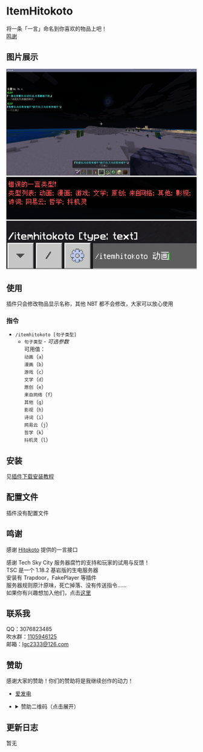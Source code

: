 <!-- markdownlint-disable MD033 -->

# ItemHitokoto

将一条「一言」命名到你喜欢的物品上吧！  
[鸣谢](#鸣谢)

## 图片展示

![1](readme/1.png)  
![2](readme/2.png)  
![3](readme/3.png)

## 使用

插件只会修改物品显示名称，其他 NBT 都不会修改，大家可以放心使用

### 指令

- `/itemhitokoto [句子类型]`
  - `句子类型` - _可选参数_  
    可用值：  
    `动画`（`a`）  
    `漫画`（`b`）  
    `游戏`（`c`）  
    `文学`（`d`）  
    `原创`（`e`）  
    `来自网络`（`f`）  
    `其他`（`g`）  
    `影视`（`h`）  
    `诗词`（`i`）  
    `网易云`（`j`）  
    `哲学`（`k`）  
    `抖机灵`（`l`）

## 安装

见[插件下载安装教程](../tutorial.md)

## 配置文件

插件没有配置文件

## 鸣谢

感谢 [Hitokoto](https://hitokoto.cn/) 提供的一言接口

感谢 Tech Sky City 服务器腐竹的支持和玩家的试用与反馈！  
TSC 是一个 1.18.2 基岩版的生电服务器  
安装有 Trapdoor，FakePlayer 等插件  
服务器规则原汁原味，死亡掉落、没有传送指令……  
如果你有兴趣想加入他们，点击[这里](https://jq.qq.com/?_wv=1027&k=p2ke7c5F)

## 联系我

QQ：3076823485  
吹水群：[1105946125](https://jq.qq.com/?_wv=1027&k=Z3n1MpEp)  
邮箱：<lgc2333@126.com>

## 赞助

感谢大家的赞助！你们的赞助将是我继续创作的动力！

- [爱发电](https://afdian.net/@lgc2333)
- <details>
    <summary>赞助二维码（点击展开）</summary>

  ![讨饭](https://raw.githubusercontents.com/lgc2333/ShigureBotMenu/master/src/imgs/sponsor.png)

  </details>

## 更新日志

暂无
